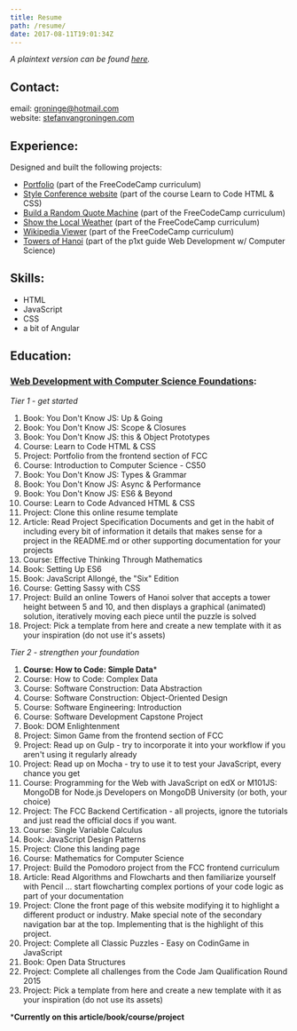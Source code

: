 ```yaml
---
title: Resume
path: /resume/
date: 2017-08-11T19:01:34Z
---
```


*A plaintext version can be found [here](/resume/resume_stefanvangroningen_v1.txt).*

## Contact:

email: groninge@hotmail.com  
website: [stefanvangroningen.com](https://www.stefanvangroningen.com)


## Experience:

Designed and built the following projects:

* [Portfolio](https://www.stefanvangroningen.com/work) (part of the FreeCodeCamp curriculum)
* [Style Conference website](https://groninge01.github.io/styles-conference/) (part of the course Learn to Code HTML & CSS)
* [Build a Random Quote Machine](http://simple-picture.surge.sh) (part of the FreeCodeCamp curriculum)
* [Show the Local Weather](http://ill-fated-circle.surge.sh) (part of the FreeCodeCamp curriculum)
* [Wikipedia Viewer](http://low-hate.surge.sh) (part of the FreeCodeCamp curriculum)
* [Towers of Hanoi](http://towers-of-hanoi.azurewebsites.net) (part of the p1xt guide Web Development w/ Computer Science)


## Skills:

* HTML
* JavaScript
* CSS
* a bit of Angular


## Education:

### [Web Development with Computer Science Foundations](https://github.com/P1xt/p1xt-guides/blob/master/wd-cs.md#web-development-with-computer-science-foundations---comprehensive):

*Tier 1 - get started*

1. Book: You Don't Know JS: Up & Going
1. Book: You Don't Know JS: Scope & Closures
1. Book: You Don't Know JS: this & Object Prototypes
1. Course: Learn to Code HTML & CSS
1. Project: Portfolio from the frontend section of FCC
1. Course: Introduction to Computer Science - CS50
1. Book: You Don't Know JS: Types & Grammar
1. Book: You Don't Know JS: Async & Performance
1. Book: You Don't Know JS: ES6 & Beyond
1. Course: Learn to Code Advanced HTML & CSS
1. Project: Clone this online resume template
1. Article: Read Project Specification Documents and get in the habit of including every bit of information it details that makes sense for a project in the README.md or other supporting documentation for your projects
1. Course: Effective Thinking Through Mathematics
1. Book: Setting Up ES6
1. Book: JavaScript Allongé, the "Six" Edition
1. Course: Getting Sassy with CSS
1. Project: Build an online Towers of Hanoi solver that accepts a tower height between 5 and 10, and then displays a graphical (animated) solution, iteratively moving each piece until the puzzle is solved
1. Project: Pick a template from here and create a new template with it as your inspiration (do not use it's assets)

*Tier 2 - strengthen your foundation*

1. **Course: How to Code: Simple Data***
1. Course: How to Code: Complex Data
1. Course: Software Construction: Data Abstraction
1. Course: Software Construction: Object-Oriented Design
1. Course: Software Engineering: Introduction
1. Course: Software Development Capstone Project
1. Book: DOM Enlightenment
1. Project: Simon Game from the frontend section of FCC
1. Project: Read up on Gulp - try to incorporate it into your workflow if you aren't using it regularly already
1. Project: Read up on Mocha - try to use it to test your JavaScript, every chance you get
1. Course: Programming for the Web with JavaScript on edX or M101JS: MongoDB for Node.js Developers on MongoDB University (or both, your choice)
1. Project: The FCC Backend Certification - all projects, ignore the tutorials and just read the official docs if you want.
1. Course: Single Variable Calculus
1. Book: JavaScript Design Patterns
1. Project: Clone this landing page
1. Course: Mathematics for Computer Science
1. Project: Build the Pomodoro project from the FCC frontend curriculum
1. Article: Read Algorithms and Flowcharts and then familiarize yourself with Pencil ... start flowcharting complex portions of your code logic as part of your documentation
1. Project: Clone the front page of this website modifying it to highlight a different product or industry. Make special note of the secondary navigation bar at the top. Implementing that is the highlight of this project.
1. Project: Complete all Classic Puzzles - Easy on CodinGame in JavaScript
1. Book: Open Data Structures
1. Project: Complete all challenges from the Code Jam Qualification Round 2015
1. Project: Pick a template from here and create a new template with it as your inspiration (do not use its assets)

***Currently on this article/book/course/project**
